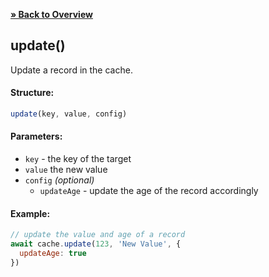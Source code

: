 [**» Back to Overview**](https://github.com/azurydev/cachu#features)

## update()

Update a record in the cache.

#### Structure:

```js
update(key, value, config)
```

#### Parameters:

- `key` - the key of the target
- `value` the new value
- `config` *(optional)*
  - `updateAge` - update the age of the record accordingly

#### Example:

```js
// update the value and age of a record
await cache.update(123, 'New Value', {
  updateAge: true
})
```